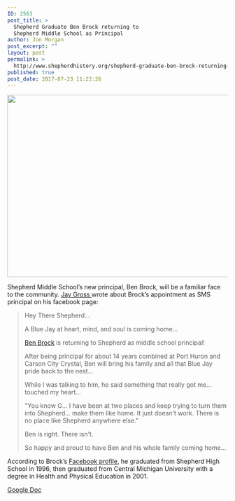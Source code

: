 ```yaml
---
ID: 2563
post_title: >
  Shepherd Graduate Ben Brock returning to
  Shepherd Middle School as Principal
author: Jon Morgan
post_excerpt: ""
layout: post
permalink: >
  http://www.shepherdhistory.org/shepherd-graduate-ben-brock-returning-to-shepherd-middle-school-as-principal/
published: true
post_date: 2017-07-23 11:22:26
---
```

<img title="" src="http://www.shepherdhistory.org/wp-content/uploads/2017/07/null-3.png" alt="" width="624" height="416" />

Shepherd Middle School’s new principal, Ben Brock, will be a familiar face to the community. <a href="https://www.facebook.com/jgross811">Jay Gross </a>wrote about Brock’s appointment as SMS principal on his facebook page:
<blockquote>Hey There Shepherd...

A Blue Jay at heart, mind, and soul is coming home...

<a href="https://www.facebook.com/benbrock8?fref=mentions">Ben Brock</a> is returning to Shepherd as middle school principal!

After being principal for about 14 years combined at Port Huron and Carson City Crystal, Ben will bring his family and all that Blue Jay pride back to the nest...

While I was talking to him, he said something that really got me... touched my heart...

"You know G... I have been at two places and keep trying to turn them into Shepherd... make them like home. It just doesn't work. There is no place like Shepherd anywhere else."

Ben is right. There isn't.

So happy and proud to have Ben and his whole family coming home…</blockquote>
According to Brock’s <a href="https://www.facebook.com/benbrock8">Facebook profile</a>, he graduated from Shepherd High School in 1996, then graduated from Central Michigan University with a degree in Health and Physical Education in 2001.

<a href="https://docs.google.com/document/d/1ZCtZWMFxB5t3cH_kYXlrEbTe4irA9_weoudEMW5IjIw/edit?usp=sharing">Google Doc</a>